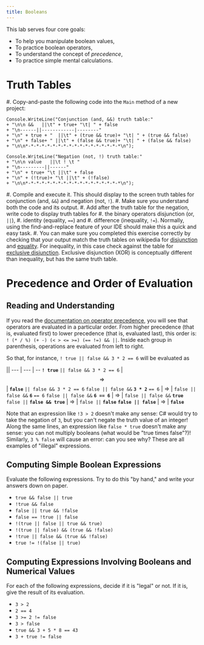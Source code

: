 ```yaml
---
title: Booleans
---
```



This lab serves four core goals:

- To help you manipulate boolean values,
- To practice boolean operators,
- To understand the concept of _precedence_,
- To practice simple mental calculations.


# Truth Tables

#. Copy-and-paste the following code into the `Main` method of a new project:

```
Console.WriteLine("Conjunction (and, &&) truth table:"
+ "\n\n &&   ||\t" + true+ "\t| " + false
+ "\n------||------------|--------"
+ "\n" + true + "  ||\t" + (true && true)+ "\t| " + (true && false)
+ "\n" + false+ " ||\t" + (false && true)+ "\t| " + (false && false)
+ "\n\n*-*-*-*-*-*-*-*-*-*-*-*-*-*-*-*-*-*\n");

Console.WriteLine("Negation (not, !) truth table:"
+ "\n\n value   ||\t ! \t " 
+ "\n---------||------"
+ "\n" + true+ "\t ||\t" + false
+ "\n" + (!true)+ "\t ||\t" + (!false)
+ "\n\n*-*-*-*-*-*-*-*-*-*-*-*-*-*-*-*-*-*\n");
```
#. Compile and execute it. This should display to the screen truth tables for conjunction (and, `&&`) and negation (not, `!`). 
#. Make sure you understand both the code and its output.
#. Add after the truth table for the negation, write code to display truth tables for 
    #. the binary operators disjunction (or, `||`), 
    #. identity (equality, `==`) and 
    #. difference (inequality, `!=`).
    Normally, using the find-and-replace feature of your IDE should make this a quick and easy task.
#. You can make sure you completed this exercise correctly by checking that your output match the truth tables on wikipedia for [disjunction](https://en.wikipedia.org/wiki/Truth_table#Logical_disjunction_(OR)) and [equality](https://en.wikipedia.org/wiki/Truth_table#Logical_equality). For inequality, in this case check against the table for [exclusive disjunction](https://en.wikipedia.org/wiki/Truth_table#Exclusive_disjunction). Exclusive disjunction (XOR) is conceptually different than inequality, but has the same truth table.
    
# Precedence and Order of Evaluation

## Reading and Understanding

If you read the [documentation on operator precedence](https://docs.microsoft.com/en-us/dotnet/csharp/language-reference/operators/#operator-precedence), you will see that operators are evaluated in a particular order.
From higher precedence (that is, evaluated first) to lower precedence (that is, evaluated last), this order is: `! (* / %) (+ -) (< > <= >=) (== !=) && ||`.
Inside each group in parenthesis, operations are evaluated from left to right.

So that, for instance, `! true || false && 3 * 2 == 6` will be evaluated as

||
--- | --- | --
**`! true`** `|| false && 3 * 2 == 6` | $$⇒$$ | **`false`** `|| false && 3 * 2 == 6` 
`false || false &&` **`3 * 2`** `== 6` | $⇒$ | `false || false &&` **`6`** `== 6`
`false || false &&` **`6 == 6`** | $⇒$ | `false || false &&` **`true`**
`false ||` **`false && true`** | $⇒$ | `false ||` **`false`**
**`false || false`** | $⇒$ | **`false`**

Note that an expression like `!3 > 2` doesn't make any sense: C# would try to take the negation of `3`, but you can't negate the truth value of an integer!
Along the same lines, an expression like `false * true` doesn't make any sense: you can not multiply booleans (what would be "true times false"?)!
Similarly, `3 % false` will cause an error: can you see why?  These are all examples of "illegal" expressions.

## Computing Simple Boolean Expressions

Evaluate the following expressions.
Try to do this "by hand," and write your answers down on paper.

- `true && false || true`
- `!true && false`
- `false || true && !false`
- `false == !true || false`
- `!(true || false || true && true)`
- `!(true || false) && (true && !false)`
- `!true || false && (true && !false)`
- `true != !(false || true)`

## Computing Expressions Involving Booleans and Numerical Values

For each of the following expressions, decide if it is "legal" or not.
If it is, give the result of its evaluation.

- `3 > 2`
- `2 == 4`
- `3 >= 2 != false`
- `3 > false`
- `true && 3 + 5 * 8 == 43`
- `3 + true != false`
